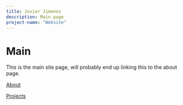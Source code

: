 ```yaml
---
title: Jovier Jimenez
description: Main page
project-name: "Website"
---
```

<head>
  <link rel="apple-touch-icon" sizes="180x180" href="/images/apple-touch-icon.png">
  <link rel="icon" type="image/png" sizes="32x32" href="/images/favicon-32x32.png">
  <link rel="icon" type="image/png" sizes="16x16" href="/images/favicon-16x16.png">
  <link rel="manifest" href="/images/site.webmanifest">
  <link rel="mask-icon" href="/images/safari-pinned-tab.svg" color="#5bbad5">
  <meta name="msapplication-TileColor" content="#00aba9">
  <meta name="theme-color" content="#ffffff">
</head>

# Main
This is the main site page, will probably end up linking this to the about page.

[About](/about/)

[Projects](/projects/)
